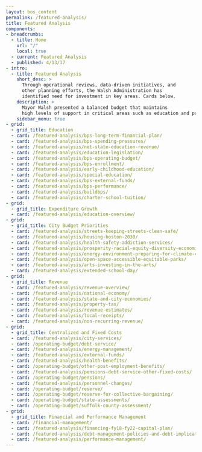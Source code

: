 ```yaml
---
layout: bos_content
permalink: /featured-analysis/
title: Featured Analysis
components:
- breadcrumbs:
  - title: Home
    url: "/"
    local: true
  - current: Featured Analysis
  - published: 4/13/17
- intro:
  - title: Featured Analysis
    short_desc: >
      Through operational reviews, data-driven initiatives, and
      other planning efforts, the Walsh Administration has 
      identified need for investment in key areas. Cards below.
    description: >
      Mayor Walsh presented a balanced budget that maintains 
      high levels of support in critical areas such as education and public safety, makes limited strategic investments,continues the City's commitment to addressing its long-term liabilities, and builds on the Administration's record of strong fiscal management. This is made possible by the Administration's achievement of efficiencies and savings. The City's data-driven managerial approach was recently validated by the affirmation of Boston's triple A bond rating.
    sidebar_menu: true
- grid:
  - grid_title: Education
  - card: /featured-analysis/bps-long-term-financial-plan/
  - card: /featured-analysis/bps-spending-pressures/
  - card: /featured-analysis/net-state-education-revenue/
  - card: /featured-analysis/education-legislation/
  - card: /featured-analysis/bps-operating-budget/
  - card: /featured-analysis/bps-enrollment/
  - card: /featured-analysis/early-childhood-education/
  - card: /featured-analysis/special-education/
  - card: /featured-analysis/bps-external-funds/
  - card: /featured-analysis/bps-performance/
  - card: /featured-analysis/buildbps/
  - card: /featured-analysis/charter-school-tuition/
- grid: 
  - grid_title: Expenditure Growth
  - card: /featured-analysis/education-overview/
- grid: 
  - grid_title: City Budget Priorities
  - card: /featured-analysis/streets-keeping-streets-clean-safe/
  - card: /featured-analysis/housing-boston-2030/
  - card: /featured-analysis/health-safety-addiction-services/
  - card: /featured-analysis/prosperity-racial-equity-diversity-economic-mobility/
  - card: /featured-analysis/energy-environment-preparing-for-climate-change/
  - card: /featured-analysis/open-space-accessible-equitable-parks/          
  - card: /featured-analysis/arts-investing-in-the-arts/                     
  - card: /featured-analysis/extended-school-day/
- grid: 
  - grid_title: Revenue
  - card: /featured-analysis/revenue-overview/
  - card: /featured-analysis/national-economy/
  - card: /featured-analysis/state-and-city-economies/
  - card: /featured-analysis/property-tax/
  - card: /featured-analysis/revenue-estimates/
  - card: /featured-analysis/local-receipts/
  - card: /featured-analysis/non-recurring-revenue/
- grid: 
  - grid_title: Centralized and Fixed Costs
  - card: /featured-analysis/city-services/
  - card: /operating-budget/debt-service/
  - card: /featured-analysis/energy-management/ 
  - card: /featured-analysis/external-funds/
  - card: /featured-analysis/health-benefits/
  - card: /operating-budget/other-post-employment-benefits/
  - card: /featured-analysis/pensions-debt-service-other-fixed-costs/
  - card: /operating-budget/pensions/
  - card: /featured-analysis/personnel-changes/
  - card: /operating-budget/reserve/
  - card: /operating-budget/reserve-for-collective-bargaining/
  - card: /operating-budget/state-assessments/
  - card: /operating-budget/suffolk-county-assessment/
- grid:
  - grid_title: Financial and Performance Management
  - card: /financial-management/
  - card: /featured-analysis/financing-fy18-fy22-capital-plan/
  - card: /featured-analysis/debt-management-policies-and-debt-implications-of-plan/
  - card: /featured-analysis/performance-management/
---
```

